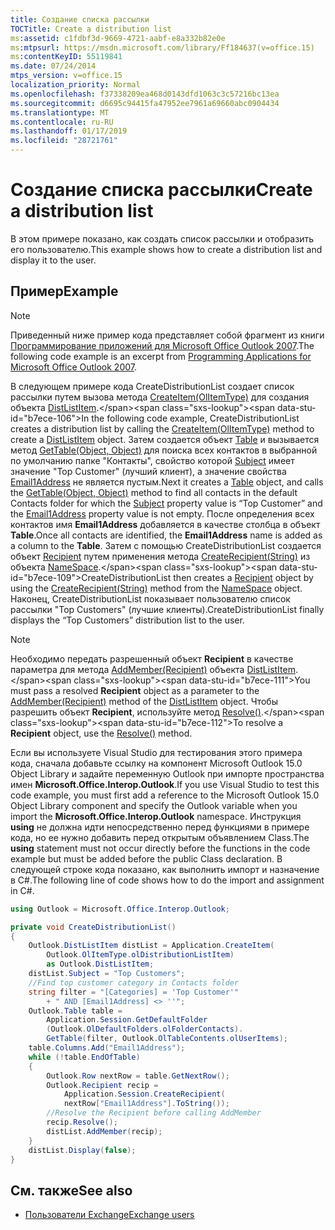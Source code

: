 ```yaml
---
title: Создание списка рассылки
TOCTitle: Create a distribution list
ms:assetid: c1fdbf3d-9669-4721-aabf-e8a332b82e0e
ms:mtpsurl: https://msdn.microsoft.com/library/Ff184637(v=office.15)
ms:contentKeyID: 55119841
ms.date: 07/24/2014
mtps_version: v=office.15
localization_priority: Normal
ms.openlocfilehash: f37338209ea468d0143dfd1063c3c57216bc13ea
ms.sourcegitcommit: d6695c94415fa47952ee7961a69660abc0904434
ms.translationtype: MT
ms.contentlocale: ru-RU
ms.lasthandoff: 01/17/2019
ms.locfileid: "28721761"
---
```

# <a name="create-a-distribution-list"></a><span data-ttu-id="b7ece-102">Создание списка рассылки</span><span class="sxs-lookup"><span data-stu-id="b7ece-102">Create a distribution list</span></span>

<span data-ttu-id="b7ece-103">В этом примере показано, как создать список рассылки и отобразить его пользователю.</span><span class="sxs-lookup"><span data-stu-id="b7ece-103">This example shows how to create a distribution list and display it to the user.</span></span>

## <a name="example"></a><span data-ttu-id="b7ece-104">Пример</span><span class="sxs-lookup"><span data-stu-id="b7ece-104">Example</span></span>

> [!NOTE] 
> <span data-ttu-id="b7ece-105">Приведенный ниже пример кода представляет собой фрагмент из книги [Программирование приложений для Microsoft Office Outlook 2007](https://www.amazon.com/gp/product/0735622493?ie=UTF8&tag=msmsdn-20&linkCode=as2&camp=1789&creative=9325&creativeASIN=0735622493).</span><span class="sxs-lookup"><span data-stu-id="b7ece-105">The following code example is an excerpt from [Programming Applications for Microsoft Office Outlook 2007](https://www.amazon.com/gp/product/0735622493?ie=UTF8&tag=msmsdn-20&linkCode=as2&camp=1789&creative=9325&creativeASIN=0735622493).</span></span>


<span data-ttu-id="b7ece-106">В следующем примере кода CreateDistributionList создает список рассылки путем вызова метода [CreateItem(OlItemType)](https://msdn.microsoft.com/library/bb610587\(v=office.15\)) для создания объекта [DistListItem](https://msdn.microsoft.com/library/bb645382\(v=office.15\)).</span><span class="sxs-lookup"><span data-stu-id="b7ece-106">In the following code example, CreateDistributionList creates a distribution list by calling the [CreateItem(OlItemType)](https://msdn.microsoft.com/library/bb610587\(v=office.15\)) method to create a [DistListItem](https://msdn.microsoft.com/library/bb645382\(v=office.15\)) object.</span></span> <span data-ttu-id="b7ece-107">Затем создается объект [Table](https://msdn.microsoft.com/library/bb652856\(v=office.15\)) и вызывается метод [GetTable(Object, Object)](https://msdn.microsoft.com/library/bb612189\(v=office.15\)) для поиска всех контактов в выбранной по умолчанию папке "Контакты", свойство которой [Subject](https://msdn.microsoft.com/library/bb624088\(v=office.15\)) имеет значение "Top Customer" (лучший клиент), а значение свойства [Email1Address](https://msdn.microsoft.com/library/bb609902\(v=office.15\)) не является пустым.</span><span class="sxs-lookup"><span data-stu-id="b7ece-107">Next it creates a [Table](https://msdn.microsoft.com/library/bb652856\(v=office.15\)) object, and calls the [GetTable(Object, Object)](https://msdn.microsoft.com/library/bb612189\(v=office.15\)) method to find all contacts in the default Contacts folder for which the [Subject](https://msdn.microsoft.com/library/bb624088\(v=office.15\)) property value is “Top Customer” and the [Email1Address](https://msdn.microsoft.com/library/bb609902\(v=office.15\)) property value is not empty.</span></span> <span data-ttu-id="b7ece-108">После определения всех контактов имя **Email1Address** добавляется в качестве столбца в объект **Table**.</span><span class="sxs-lookup"><span data-stu-id="b7ece-108">Once all contacts are identified, the **Email1Address** name is added as a column to the **Table**.</span></span> <span data-ttu-id="b7ece-109">Затем с помощью CreateDistributionList создается объект [Recipient](https://msdn.microsoft.com/library/bb624370\(v=office.15\)) путем применения метода [CreateRecipient(String)](https://msdn.microsoft.com/library/bb609962\(v=office.15\)) из объекта [NameSpace](https://msdn.microsoft.com/library/bb645857\(v=office.15\)).</span><span class="sxs-lookup"><span data-stu-id="b7ece-109">CreateDistributionList then creates a [Recipient](https://msdn.microsoft.com/library/bb624370\(v=office.15\)) object by using the [CreateRecipient(String)](https://msdn.microsoft.com/library/bb609962\(v=office.15\)) method from the [NameSpace](https://msdn.microsoft.com/library/bb645857\(v=office.15\)) object.</span></span> <span data-ttu-id="b7ece-110">Наконец, CreateDistributionList показывает пользователю список рассылки "Top Customers" (лучшие клиенты).</span><span class="sxs-lookup"><span data-stu-id="b7ece-110">CreateDistributionList finally displays the “Top Customers” distribution list to the user.</span></span>

> [!NOTE] 
> <span data-ttu-id="b7ece-111">Необходимо передать разрешенный объект **Recipient** в качестве параметра для метода [AddMember(Recipient)](https://msdn.microsoft.com/library/bb612290(v=office.15)) объекта [DistListItem](https://msdn.microsoft.com/library/bb645382(v=office.15)).</span><span class="sxs-lookup"><span data-stu-id="b7ece-111">You must pass a resolved **Recipient** object as a parameter to the [AddMember(Recipient)](https://msdn.microsoft.com/library/bb612290(v=office.15)) method of the [DistListItem](https://msdn.microsoft.com/library/bb645382(v=office.15)) object.</span></span> <span data-ttu-id="b7ece-112">Чтобы разрешить объект **Recipient**, используйте метод [Resolve()](https://msdn.microsoft.com/library/bb624165(v=office.15)).</span><span class="sxs-lookup"><span data-stu-id="b7ece-112">To resolve a **Recipient** object, use the [Resolve()](https://msdn.microsoft.com/library/bb624165(v=office.15)) method.</span></span>

<span data-ttu-id="b7ece-113">Если вы используете Visual Studio для тестирования этого примера кода, сначала добавьте ссылку на компонент Microsoft Outlook 15.0 Object Library и задайте переменную Outlook при импорте пространства имен **Microsoft.Office.Interop.Outlook**.</span><span class="sxs-lookup"><span data-stu-id="b7ece-113">If you use Visual Studio to test this code example, you must first add a reference to the Microsoft Outlook 15.0 Object Library component and specify the Outlook variable when you import the **Microsoft.Office.Interop.Outlook** namespace.</span></span> <span data-ttu-id="b7ece-114">Инструкция **using** не должна идти непосредственно перед функциями в примере кода, но ее нужно добавить перед открытым объявлением Class.</span><span class="sxs-lookup"><span data-stu-id="b7ece-114">The **using** statement must not occur directly before the functions in the code example but must be added before the public Class declaration.</span></span> <span data-ttu-id="b7ece-115">В следующей строке кода показано, как выполнить импорт и назначение в C\#.</span><span class="sxs-lookup"><span data-stu-id="b7ece-115">The following line of code shows how to do the import and assignment in C\#.</span></span>

```csharp
using Outlook = Microsoft.Office.Interop.Outlook;
```


```csharp
private void CreateDistributionList()
{
    Outlook.DistListItem distList = Application.CreateItem(
        Outlook.OlItemType.olDistributionListItem)
        as Outlook.DistListItem;
    distList.Subject = "Top Customers";
    //Find top customer category in Contacts folder
    string filter = "[Categories] = 'Top Customer'"
        + " AND [Email1Address] <> ''";
    Outlook.Table table =
        Application.Session.GetDefaultFolder
        (Outlook.OlDefaultFolders.olFolderContacts).
        GetTable(filter, Outlook.OlTableContents.olUserItems);
    table.Columns.Add("Email1Address");
    while (!table.EndOfTable)
    {
        Outlook.Row nextRow = table.GetNextRow();
        Outlook.Recipient recip =
            Application.Session.CreateRecipient(
            nextRow["Email1Address"].ToString());
        //Resolve the Recipient before calling AddMember
        recip.Resolve();
        distList.AddMember(recip);
    }
    distList.Display(false);
}
```

## <a name="see-also"></a><span data-ttu-id="b7ece-116">См. также</span><span class="sxs-lookup"><span data-stu-id="b7ece-116">See also</span></span>

- [<span data-ttu-id="b7ece-117">Пользователи Exchange</span><span class="sxs-lookup"><span data-stu-id="b7ece-117">Exchange users</span></span>](exchange-users.md)

